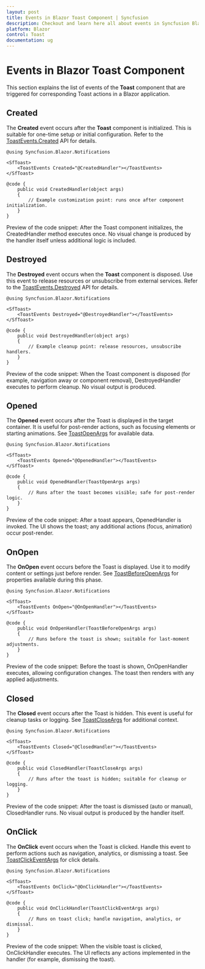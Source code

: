 ```yaml
---
layout: post
title: Events in Blazor Toast Component | Syncfusion
description: Checkout and learn here all about events in Syncfusion Blazor Toast component and much more details.
platform: Blazor
control: Toast
documentation: ug
---
```


# Events in Blazor Toast Component

This section explains the list of events of the **Toast** component that are triggered for corresponding Toast actions in a Blazor application.

## Created

The **Created** event occurs after the **Toast** component is initialized. This is suitable for one-time setup or initial configuration. Refer to the [ToastEvents.Created](https://help.syncfusion.com/cr/blazor/Syncfusion.Blazor.Notifications.ToastEvents.html#Syncfusion_Blazor_Notifications_ToastEvents_Created) API for details.

```cshtml
@using Syncfusion.Blazor.Notifications

<SfToast>
    <ToastEvents Created="@CreatedHandler"></ToastEvents>
</SfToast>

@code {
    public void CreatedHandler(object args)
    {
        // Example customization point: runs once after component initialization.
    }
}
```

Preview of the code snippet: After the Toast component initializes, the CreatedHandler method executes once. No visual change is produced by the handler itself unless additional logic is included.

## Destroyed

The **Destroyed** event occurs when the **Toast** component is disposed. Use this event to release resources or unsubscribe from external services. Refer to the [ToastEvents.Destroyed](https://help.syncfusion.com/cr/blazor/Syncfusion.Blazor.Notifications.ToastEvents.html#Syncfusion_Blazor_Notifications_ToastEvents_Destroyed) API for details.

```cshtml
@using Syncfusion.Blazor.Notifications

<SfToast>
    <ToastEvents Destroyed="@DestroyedHandler"></ToastEvents>
</SfToast>

@code {
    public void DestroyedHandler(object args)
    {
        // Example cleanup point: release resources, unsubscribe handlers.
    }
}
```

Preview of the code snippet: When the Toast component is disposed (for example, navigation away or component removal), DestroyedHandler executes to perform cleanup. No visual output is produced.

## Opened

The **Opened** event occurs after the Toast is displayed in the target container. It is useful for post-render actions, such as focusing elements or starting animations. See [ToastOpenArgs](https://help.syncfusion.com/cr/blazor/Syncfusion.Blazor.Notifications.ToastOpenArgs.html) for available data.

```cshtml
@using Syncfusion.Blazor.Notifications

<SfToast>
    <ToastEvents Opened="@OpenedHandler"></ToastEvents>
</SfToast>

@code {
    public void OpenedHandler(ToastOpenArgs args)
    {
        // Runs after the toast becomes visible; safe for post-render logic.
    }
}
```

Preview of the code snippet: After a toast appears, OpenedHandler is invoked. The UI shows the toast; any additional actions (focus, animation) occur post-render.

## OnOpen

The **OnOpen** event occurs before the Toast is displayed. Use it to modify content or settings just before render. See [ToastBeforeOpenArgs](https://help.syncfusion.com/cr/blazor/Syncfusion.Blazor.Notifications.ToastBeforeOpenArgs.html) for properties available during this phase.

```cshtml
@using Syncfusion.Blazor.Notifications

<SfToast>
    <ToastEvents OnOpen="@OnOpenHandler"></ToastEvents>
</SfToast>

@code {
    public void OnOpenHandler(ToastBeforeOpenArgs args)
    {
        // Runs before the toast is shown; suitable for last-moment adjustments.
    }
}
```

Preview of the code snippet: Before the toast is shown, OnOpenHandler executes, allowing configuration changes. The toast then renders with any applied adjustments.

## Closed

The **Closed** event occurs after the Toast is hidden. This event is useful for cleanup tasks or logging. See [ToastCloseArgs](https://help.syncfusion.com/cr/blazor/Syncfusion.Blazor.Notifications.ToastCloseArgs.html) for additional context.

```cshtml
@using Syncfusion.Blazor.Notifications

<SfToast>
    <ToastEvents Closed="@ClosedHandler"></ToastEvents>
</SfToast>

@code {
    public void ClosedHandler(ToastCloseArgs args)
    {
        // Runs after the toast is hidden; suitable for cleanup or logging.
    }
}
```

Preview of the code snippet: After the toast is dismissed (auto or manual), ClosedHandler runs. No visual output is produced by the handler itself.

## OnClick

The **OnClick** event occurs when the Toast is clicked. Handle this event to perform actions such as navigation, analytics, or dismissing a toast. See [ToastClickEventArgs](https://help.syncfusion.com/cr/blazor/Syncfusion.Blazor.Notifications.ToastClickEventArgs.html) for click details.

```cshtml
@using Syncfusion.Blazor.Notifications

<SfToast>
    <ToastEvents OnClick="@OnClickHandler"></ToastEvents>
</SfToast>

@code {
    public void OnClickHandler(ToastClickEventArgs args)
    {
        // Runs on toast click; handle navigation, analytics, or dismissal.
    }
}
```

Preview of the code snippet: When the visible toast is clicked, OnClickHandler executes. The UI reflects any actions implemented in the handler (for example, dismissing the toast).
